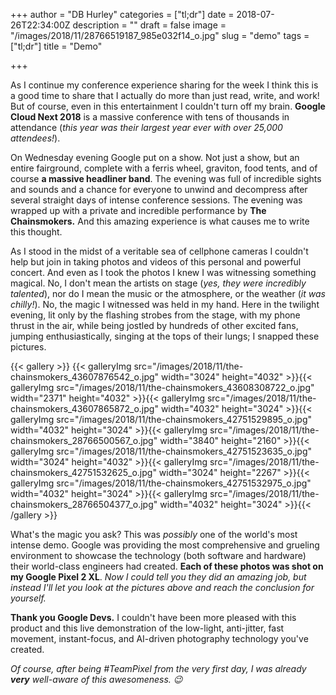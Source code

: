 +++
author = "DB Hurley"
categories = ["tl;dr"]
date = 2018-07-26T22:34:00Z
description = ""
draft = false
image = "/images/2018/11/28766519187_985e032f14_o.jpg"
slug = "demo"
tags = ["tl;dr"]
title = "Demo"

+++


As I continue my conference experience sharing for the week I think this is a good time to share that I actually do more than just read, write, and work! But of course, even in this entertainment I couldn't turn off my brain. **Google Cloud Next 2018** is a massive conference with tens of thousands in attendance (_this year was their largest year ever with over 25,000 attendees!_).

On Wednesday evening Google put on a show. Not just a show, but an entire fairground, complete with a ferris wheel, graviton, food tents, and of course **a massive headliner band**. The evening was full of incredible sights and sounds and a chance for everyone to unwind and decompress after several straight days of intense conference sessions. The evening was wrapped up with a private and incredible performance by **The Chainsmokers.** And this amazing experience is what causes me to write this thought.

As I stood in the midst of a veritable sea of cellphone cameras I couldn't help but join in taking photos and videos of this personal and powerful concert. And even as I took the photos I knew I was witnessing something magical. No, I don't mean the artists on stage (_yes, they were incredibly talented_), nor do I mean the music or the atmosphere, or the weather (_it was chilly!_). No, the magic I witnessed was held in my hand. Here in the twilight evening, lit only by the flashing strobes from the stage, with my phone thrust in the air, while being jostled by hundreds of other excited fans, jumping enthusiastically, singing at the tops of their lungs; I snapped these pictures.

{{< gallery >}}
{{< galleryImg  src="/images/2018/11/the-chainsmokers_43607876542_o.jpg" width="3024" height="4032" >}}{{< galleryImg  src="/images/2018/11/the-chainsmokers_43608308722_o.jpg" width="2371" height="4032" >}}{{< galleryImg  src="/images/2018/11/the-chainsmokers_43607865872_o.jpg" width="4032" height="3024" >}}{{< galleryImg  src="/images/2018/11/the-chainsmokers_42751529895_o.jpg" width="4032" height="3024" >}}{{< galleryImg  src="/images/2018/11/the-chainsmokers_28766500567_o.jpg" width="3840" height="2160" >}}{{< galleryImg  src="/images/2018/11/the-chainsmokers_42751523635_o.jpg" width="3024" height="4032" >}}{{< galleryImg  src="/images/2018/11/the-chainsmokers_42751532625_o.jpg" width="3024" height="2267" >}}{{< galleryImg  src="/images/2018/11/the-chainsmokers_42751532975_o.jpg" width="4032" height="3024" >}}{{< galleryImg  src="/images/2018/11/the-chainsmokers_28766504377_o.jpg" width="4032" height="3024" >}}{{< /gallery >}}

What's the magic you ask? This was _possibly_ one of the world's most intense demo. Google was providing the most comprehensive and grueling environment to showcase the technology (both software and hardware) their world-class engineers had created. **Each of these photos was shot on my Google Pixel 2 XL**. _Now I could tell you they did an amazing job, but instead I'll let you  look at the pictures above and reach the conclusion for yourself._

**Thank you Google Devs.** I couldn't have been more pleased with this product and this live demonstration of the low-light, anti-jitter, fast movement, instant-focus, and AI-driven photography technology you've created.

_Of course, after being #TeamPixel from the very first day, I was already **very** well-aware of this awesomeness. 😉_

